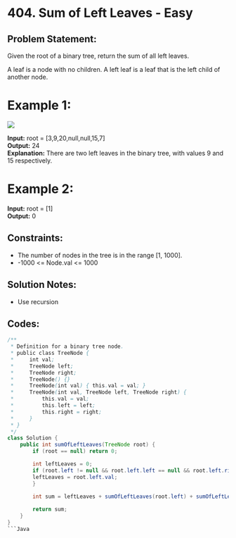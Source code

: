 # 404. Sum of Left Leaves - Easy

## Problem Statement:

Given the root of a binary tree, return the sum of all left leaves.

A leaf is a node with no children. A left leaf is a leaf that is the left child of another node.

 
# Example 1:  
![](https://assets.leetcode.com/uploads/2021/04/08/leftsum-tree.jpg)

**Input:** root = [3,9,20,null,null,15,7]  
**Output:** 24  
**Explanation:** There are two left leaves in the binary tree, with values 9 and 15 respectively.  

# Example 2:    

**Input:** root = [1]  
**Output:** 0  
 

## Constraints:  

- The number of nodes in the tree is in the range [1, 1000].
- -1000 <= Node.val <= 1000

## Solution Notes:  
- Use recursion

## Codes:
```Java
/**
 * Definition for a binary tree node.
 * public class TreeNode {
 *     int val;
 *     TreeNode left;
 *     TreeNode right;
 *     TreeNode() {}
 *     TreeNode(int val) { this.val = val; }
 *     TreeNode(int val, TreeNode left, TreeNode right) {
 *         this.val = val;
 *         this.left = left;
 *         this.right = right;
 *     }
 * }
 */
class Solution {
    public int sumOfLeftLeaves(TreeNode root) {
        if (root == null) return 0;

        int leftLeaves = 0;
        if (root.left != null && root.left.left == null && root.left.right == null) {
        leftLeaves = root.left.val;
        }

        int sum = leftLeaves + sumOfLeftLeaves(root.left) + sumOfLeftLeaves(root.right);
        
        return sum;
    }
}
```Java

